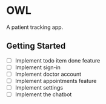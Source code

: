 # OWL

A patient tracking app.

## Getting Started

- [ ] Implement todo item done feature
- [ ] Implement sign-in
- [ ] Implement doctor account
- [ ] Implement appointments feature
- [ ] Implement settings
- [ ] Implement the chatbot
